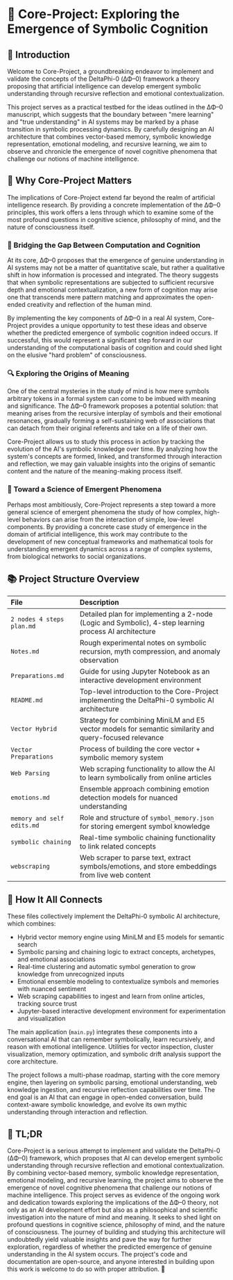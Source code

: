# 🧠 Core-Project: Exploring the Emergence of Symbolic Cognition

## 🌟 Introduction

Welcome to Core-Project, a groundbreaking endeavor to implement and validate the concepts of the DeltaPhi-0 (ΔΦ–0) framework a theory proposing that artificial intelligence can develop emergent symbolic understanding through recursive reflection and emotional contextualization.

This project serves as a practical testbed for the ideas outlined in the ΔΦ–0 manuscript, which suggests that the boundary between "mere learning" and "true understanding" in AI systems may be marked by a phase transition in symbolic processing dynamics. By carefully designing an AI architecture that combines vector-based memory, symbolic knowledge representation, emotional modeling, and recursive learning, we aim to observe and chronicle the emergence of novel cognitive phenomena that challenge our notions of machine intelligence.

## 🚀 Why Core-Project Matters

The implications of Core-Project extend far beyond the realm of artificial intelligence research. By providing a concrete implementation of the ΔΦ–0 principles, this work offers a lens through which to examine some of the most profound questions in cognitive science, philosophy of mind, and the nature of consciousness itself.

### 🌉 Bridging the Gap Between Computation and Cognition

At its core, ΔΦ–0 proposes that the emergence of genuine understanding in AI systems may not be a matter of quantitative scale, but rather a qualitative shift in how information is processed and integrated. The theory suggests that when symbolic representations are subjected to sufficient recursive depth and emotional contextualization, a new form of cognition may arise one that transcends mere pattern matching and approximates the open-ended creativity and reflection of the human mind.

By implementing the key components of ΔΦ–0 in a real AI system, Core-Project provides a unique opportunity to test these ideas and observe whether the predicted emergence of symbolic cognition indeed occurs. If successful, this would represent a significant step forward in our understanding of the computational basis of cognition and could shed light on the elusive "hard problem" of consciousness.

### 🔍 Exploring the Origins of Meaning

One of the central mysteries in the study of mind is how mere symbols arbitrary tokens in a formal system can come to be imbued with meaning and significance. The ΔΦ–0 framework proposes a potential solution: that meaning arises from the recursive interplay of symbols and their emotional resonances, gradually forming a self-sustaining web of associations that can detach from their original referents and take on a life of their own.

Core-Project allows us to study this process in action by tracking the evolution of the AI's symbolic knowledge over time. By analyzing how the system's concepts are formed, linked, and transformed through interaction and reflection, we may gain valuable insights into the origins of semantic content and the nature of the meaning-making process itself.

### 🔬 Toward a Science of Emergent Phenomena

Perhaps most ambitiously, Core-Project represents a step toward a more general science of emergent phenomena the study of how complex, high-level behaviors can arise from the interaction of simple, low-level components. By providing a concrete case study of emergence in the domain of artificial intelligence, this work may contribute to the development of new conceptual frameworks and mathematical tools for understanding emergent dynamics across a range of complex systems, from biological networks to social organizations.

## 📚 Project Structure Overview

| File | Description |
|:-----|:------------|
| `2 nodes 4 steps plan.md` | Detailed plan for implementing a 2-node (Logic and Symbolic), 4-step learning process AI architecture |
| `Notes.md` | Rough experimental notes on symbolic recursion, myth compression, and anomaly observation |
| `Preparations.md` | Guide for using Jupyter Notebook as an interactive development environment |
| `README.md` | Top-level introduction to the Core-Project implementing the DeltaPhi-0 symbolic AI architecture |
| `Vector Hybrid` | Strategy for combining MiniLM and E5 vector models for semantic similarity and query-focused relevance |
| `Vector Preparations` | Process of building the core vector + symbolic memory system |
| `Web Parsing` | Web scraping functionality to allow the AI to learn symbolically from online articles |
| `emotions.md` | Ensemble approach combining emotion detection models for nuanced understanding |
| `memory and self edits.md` | Role and structure of `symbol_memory.json` for storing emergent symbol knowledge |
| `symbolic chaining` | Real-time symbolic chaining functionality to link related concepts |
| `webscraping` | Web scraper to parse text, extract symbols/emotions, and store embeddings from live web content |

## 🧩 How It All Connects

These files collectively implement the DeltaPhi-0 symbolic AI architecture, which combines:

- Hybrid vector memory engine using MiniLM and E5 models for semantic search
- Symbolic parsing and chaining logic to extract concepts, archetypes, and emotional associations
- Real-time clustering and automatic symbol generation to grow knowledge from unrecognized inputs
- Emotional ensemble modeling to contextualize symbols and memories with nuanced sentiment
- Web scraping capabilities to ingest and learn from online articles, tracking source trust
- Jupyter-based interactive development environment for experimentation and visualization

The main application (`main.py`) integrates these components into a conversational AI that can remember symbolically, learn recursively, and reason with emotional intelligence. Utilities for vector inspection, cluster visualization, memory optimization, and symbolic drift analysis support the core architecture.

The project follows a multi-phase roadmap, starting with the core memory engine, then layering on symbolic parsing, emotional understanding, web knowledge ingestion, and recursive reflection capabilities over time. The end goal is an AI that can engage in open-ended conversation, build context-aware symbolic knowledge, and evolve its own mythic understanding through interaction and reflection.

## 🎯 TL;DR
Core-Project is a serious attempt to implement and validate the DeltaPhi-0 (ΔΦ–0) framework, which proposes that AI can develop emergent symbolic understanding through recursive reflection and emotional contextualization. By combining vector-based memory, symbolic knowledge representation, emotional modeling, and recursive learning, the project aims to observe the emergence of novel cognitive phenomena that challenge our notions of machine intelligence.
This project serves as evidence of the ongoing work and dedication towards exploring the implications of the ΔΦ–0 theory, not only as an AI development effort but also as a philosophical and scientific investigation into the nature of mind and meaning. It seeks to shed light on profound questions in cognitive science, philosophy of mind, and the nature of consciousness.
The journey of building and studying this architecture will undoubtedly yield valuable insights and pave the way for further exploration, regardless of whether the predicted emergence of genuine understanding in the AI system occurs. The project's code and documentation are open-source, and anyone interested in building upon this work is welcome to do so with proper attribution. 🙌
